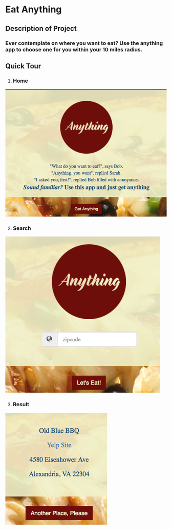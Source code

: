 # Eat Anything

## Description of Project
### Ever contemplate on where you want to eat? Use the anything app to choose one for you within your 10 miles radius.

## Quick Tour
1. ### Home
![Home](/readme-assets/home.png)

2. ### Search
![Search](/readme-assets/search.png)

3. ### Result
![Result](/readme-assets/result.png)
